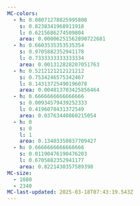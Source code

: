 ```yaml
---
MC-colors:
  - h: 0.08071278825995808
    s: 0.8238341968911918
    l: 0.6215686274509804
    area: 0.00006251562890722681
  - h: 0.6603535353535354
    s: 0.9705882352941178
    l: 0.7333333333333334
    area: 0.001312828207051763
  - h: 0.5212121212121212
    s: 0.7534246575342467
    l: 0.14313725490196078
    area: 0.004813703425856464
  - h: 0.6666666666666666
    s: 0.00934579439252333
    l: 0.4196078431372549
    area: 0.03763440860215054
  - h: 0
    s: 0
    l: 1
    area: 0.13403350837709427
  - h: 0.6666666666666666
    s: 0.01190476190476203
    l: 0.6705882352941177
    area: 0.8221430357589398
MC-size:
  - 1080
  - 2340
MC-last-updated: 2025-03-18T07:43:19.543Z
---
```

